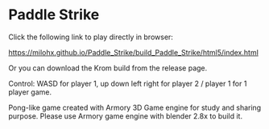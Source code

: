 # Paddle Strike

Click the following link to play directly in browser:

https://milohx.github.io/Paddle_Strike/build_Paddle_Strike/html5/index.html

Or you can download the Krom build from the release page.

Control:
WASD for player 1, up down left right for player 2 / player 1 for 1 player game.

Pong-like game created with Armory 3D Game engine for study and sharing purpose. Please use Armory game engine with blender 2.8x to build it.
